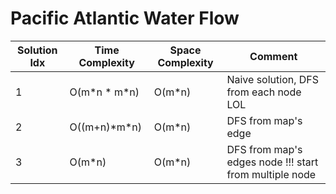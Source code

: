 # Pacific Atlantic Water Flow

| Solution Idx | Time Complexity | Space Complexity | Comment                                                |
| ------------ | --------------- | ---------------- | ------------------------------------------------------ |
| 1            | O(m\*n \* m\*n) | O(m\*n)          | Naive solution, DFS from each node LOL                 |
| 2            | O((m+n)\*m\*n)  | O(m\*n)          | DFS from map's edge                                    |
| 3            | O(m\*n)         | O(m\*n)          | DFS from map's edges node !!! start from multiple node |
